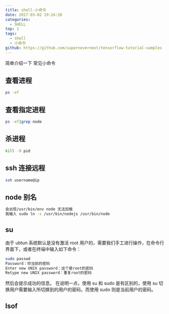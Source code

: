 ```yaml
---
title: shell-小命令
date: 2017-03-02 19:24:10
categories:
  - SHELL
top: 1
tags:
  - shell
  - 小命令
github: https://github.com/supernevernext/tensorflow-tutorial-samples
---
```


简单介绍一下 常见小命令

<!--more-->

## 查看进程

```bash
ps -ef
```

## 查看指定进程

```bash
ps -ef|grep node
```

## 杀进程

```bash
kill -9 pid
```

## ssh 连接远程

```bash
ssh username@ip
```

## node 别名

```bash
会出现/usr/bin/env node 无法加载
我输入 sudo ln -s /usr/bin/nodejs /usr/bin/node
```

## su

由于 ubtun 系统默认是没有激活 root 用户的，需要我们手工进行操作，在命令行界面下，或者在终端中输入如下命令：

```bash
sudo passwd
Password：你当前的密码
Enter new UNIX password：这个是root的密码
Retype new UNIX password：重复root的密码
```

然后会提示成功的信息。
在说明一点，使用 su 和 sudo 是有区别的，使用 su 切换用户需要输入所切换到的用户的密码，而使用 sudo 则是当前用户的密码。

## lsof

